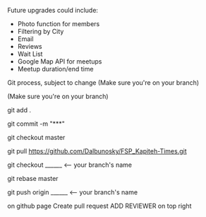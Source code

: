 
Future upgrades could include:
- Photo function for members
- Filtering by City
- Email
- Reviews
- Wait List
- Google Map API for meetups
- Meetup duration/end time

Git process, subject to change
(Make sure you're on your branch)

(Make sure you're on your branch)

git add .

git commit -m "***"

git checkout master 

git pull https://github.com/Dalbunosky/FSP_Kapiteh-Times.git

git checkout ______ <-- your branch's name

git rebase master

git push origin ______  <-- your branch's name

on github page Create pull request ADD REVIEWER on top right
